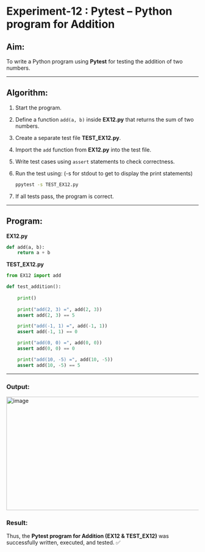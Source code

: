 # **Experiment-12** : **Pytest – Python program for Addition**

## **Aim:**

To write a Python program using **Pytest** for testing the addition of two numbers.

---

## **Algorithm:**

1. Start the program.
2. Define a function `add(a, b)` inside **EX12.py** that returns the sum of two numbers.
3. Create a separate test file **TEST\_EX12.py**.
4. Import the `add` function from **EX12.py** into the test file.
5. Write test cases using `assert` statements to check correctness.
6. Run the test using: (-s for stdout to get to display the print statements)

   ```bash
   ppytest -s TEST_EX12.py
   ```
7. If all tests pass, the program is correct.

---

## **Program:**

**EX12.py**

```python
def add(a, b):
    return a + b
```

**TEST\_EX12.py**

```python
from EX12 import add

def test_addition():
    
    print()
    
    print("add(2, 3) =", add(2, 3))      
    assert add(2, 3) == 5

    print("add(-1, 1) =", add(-1, 1))     
    assert add(-1, 1) == 0

    print("add(0, 0) =", add(0, 0))     
    assert add(0, 0) == 0

    print("add(10, -5) =", add(10, -5))   
    assert add(10, -5) == 5

```

---

### **Output:**
<img width="1073" height="297" alt="image" src="https://github.com/user-attachments/assets/ddafe054-0503-4dab-b13d-8a3507bd06f5" />


### **Result:**

Thus, the **Pytest program for Addition (EX12 & TEST\_EX12)** was successfully written, executed, and tested. ✅
